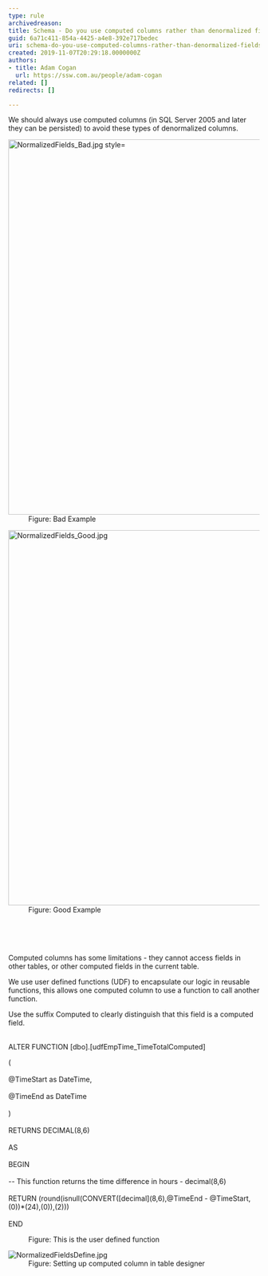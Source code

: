 ```yaml
---
type: rule
archivedreason: 
title: Schema - Do you use computed columns rather than denormalized fields?
guid: 6a71c411-854a-4425-a4e8-392e717bedec
uri: schema-do-you-use-computed-columns-rather-than-denormalized-fields
created: 2019-11-07T20:29:18.0000000Z
authors:
- title: Adam Cogan
  url: https://ssw.com.au/people/adam-cogan
related: []
redirects: []

---
```



<p>We should always use computed columns (in SQL Server 2005 and later they can be persisted) to avoid these types of denormalized columns.​</p><dl class="badImage"><dt>
      <img src="/PublishingImages/NormalizedFields_Bad.jpg" alt="NormalizedFields_Bad.jpg style=" style="width&#58;750px;" />
   </dt><dd>Figure&#58; Bad Example<br></dd></dl><dl class="goodImage"><dt>
      <img src="/PublishingImages/NormalizedFields_Good.jpg" alt="NormalizedFields_Good.jpg" style="width&#58;750px;" />
   </dt><dd>Figure&#58; Good Example​<br><br></dd></dl>
<br><excerpt class='endintro'></excerpt><br>
<p>Computed columns has some limitations - they cannot access fields in other tables, or other computed fields in the current table.<br></p><p>We use user defined functions (UDF) to encapsulate our logic in reusable functions, this allows one computed column to use a function to call another function.</p><p>Use the suffix Computed to clearly distinguish that this field is a computed field.<br><br></p><p> ALTER FUNCTION [dbo].[udfEmpTime_TimeTotalComputed]<br></p><p class="ssw15-rteElement-CodeArea"> (<br><br> @TimeStart as DateTime,<br><br> @TimeEnd as DateTime 
   <br>
   <br> )<br><br> RETURNS DECIMAL(8,6)<br><br> AS<br><br> BEGIN<br><br> -- This function returns the time difference in hours - decimal(8,6)<br><br> RETURN (round(isnull(CONVERT([decimal](8,6),@TimeEnd - @TimeStart,(0))*(24),(0)),(2)))<br><br> END​<br></p><dd class="ssw15-rteElement-FigureNormal">Figure&#58; This is the user defined function<br></dd>
<dl class="image"><dt><img src="/PublishingImages/NormalizedFieldsDefine.jpg" alt="NormalizedFieldsDefine.jpg" /></dt><dd>Figure&#58; Sett​ing up computed column in table designer</dd></dl>


